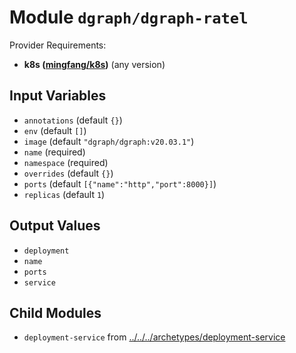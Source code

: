 
# Module `dgraph/dgraph-ratel`

Provider Requirements:
* **k8s ([mingfang/k8s](https://registry.terraform.io/providers/mingfang/k8s/latest))** (any version)

## Input Variables
* `annotations` (default `{}`)
* `env` (default `[]`)
* `image` (default `"dgraph/dgraph:v20.03.1"`)
* `name` (required)
* `namespace` (required)
* `overrides` (default `{}`)
* `ports` (default `[{"name":"http","port":8000}]`)
* `replicas` (default `1`)

## Output Values
* `deployment`
* `name`
* `ports`
* `service`

## Child Modules
* `deployment-service` from [../../../archetypes/deployment-service](../../../archetypes/deployment-service)

